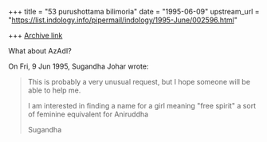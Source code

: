 +++
title = "53 purushottama bilimoria"
date = "1995-06-09"
upstream_url = "https://list.indology.info/pipermail/indology/1995-June/002596.html"

+++
[Archive link](https://list.indology.info/pipermail/indology/1995-June/002596.html)

What about AzAdI?


On Fri, 9 Jun 1995, Sugandha Johar wrote:

> This is probably a very unusual request, but I hope someone will be able to
> help me.
> 
> I am interested in finding a name for a girl meaning "free spirit" a sort of
> feminine equivalent for Aniruddha
> 
> 
> Sugandha
> 
>  
> 






